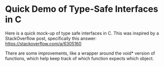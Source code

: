 # Quick Demo of Type-Safe Interfaces in C

Here is a quick mock-up of type safe interfaces in C. This was inspired by a StackOverflow post, specifically this answer: https://stackoverflow.com/a/6305160

There are some improvements, like a wrapper around the void\* version of functions, which help keep track of which function expects which object. 
